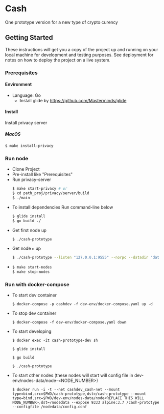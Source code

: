 # Cash

One prototype version for a new type of crypto curency

## Getting Started

These instructions will get you a copy of the project up and running on your local machine for development and testing purposes. See deployment for notes on how to deploy the project on a live system.

### Prerequisites

#### Environment

- Language: Go
  - Install glide by https://github.com/Masterminds/glide

#### Install

Install privacy server

##### MacOS

```bash
$ make install-privacy
```

### Run node

- Clone Project
- Pre-install like "Prerequisites"
- Run privacy-server
    ```bash
    $ make start-privacy # or
    $ cd path_proj/privacy/server/build
    $ ./main
    ```
- To install dependencies Run command-line below
    ```bash
    $ glide install
    $ go build ./
    ```
- Get first node up
    ```bash
    $ ./cash-prototype
    ```
- Get node `n` up
    ```bash
    $ ./cash-prototype --listen "127.0.0.1:9555" --norpc --datadir "data1" --connect "/ip4/127.0.0.1/tcp/9333/ipfs/QmawrS2w63oXTq9dS8sFYk6ebttLPpdKm7eosTUPx4YGu8" --generate --miningaddr "mgnUx4Ah4VBvtaL7U1VXkmRjKUk3h8pbst"
    ```
-
    ```bash
    $ make start-nodes
    $ make stop-nodes
    ```

### Run with docker-compose
* To start dev container
    ```
    $ docker-compose -p cashdev -f dev-env/docker-compose.yaml up -d
    ```
* To stop dev container
    ```
    $ docker-compose -f dev-env/docker-compose.yaml down
    ```
* To start developing
    ```
    $ docker exec -it cash-prototype-dev sh
    ```
    ```
    $ glide install
    ```
    ```
    $ go build
    ```
    ```
    $ ./cash-prototype
    ```
* To start other nodes (these nodes will start will config file in dev-env/nodes-data/node-<NODE_NUMBER>)
    ```
    $ docker run -i -t --net cashdev_cash-net --mount type=bind,src=$PWD/cash-prototype,dst=/cash-prototype --mount type=bind,src=$PWD/dev-env/nodes-data/node<REPLACE THIS WILL NODE_NUMBER>,dst=/nodedata --expose 9333 alpine:3.7 /cash-prototype --configfile /nodedata/config.conf
    ```
